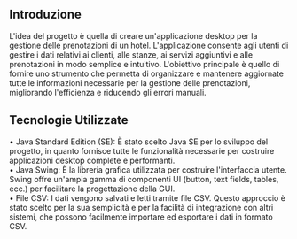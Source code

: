 ## Introduzione
L'idea del progetto è quella di creare un'applicazione desktop per la gestione delle prenotazioni di un hotel. L'applicazione consente agli utenti di gestire i dati relativi ai clienti, alle stanze, ai servizi aggiuntivi e alle prenotazioni in modo semplice e intuitivo. L'obiettivo principale è quello di fornire uno strumento che permetta di organizzare e mantenere aggiornate tutte le informazioni necessarie per la gestione delle prenotazioni, migliorando l'efficienza e riducendo gli errori manuali.

## Tecnologie Utilizzate
•	Java Standard Edition (SE): È stato scelto Java SE per lo sviluppo del progetto, in quanto fornisce tutte le funzionalità necessarie per costruire applicazioni desktop complete e performanti. <br>
•	Java Swing: È la libreria grafica utilizzata per costruire l'interfaccia utente. Swing offre un'ampia gamma di componenti UI (button, text fields, tables, ecc.) per facilitare la progettazione della GUI. <br>
•	File CSV: I dati vengono salvati e letti tramite file CSV. Questo approccio è stato scelto per la sua semplicità e per la facilità di integrazione con altri sistemi, che possono facilmente importare ed esportare i dati in formato CSV.
